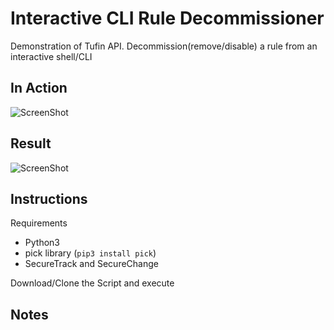 Interactive CLI Rule Decommissioner 
====================

Demonstration of Tufin API.  Decommission(remove/disable) a rule from an interactive shell/CLI

In Action
---------
![ScreenShot](https://raw.githubusercontent.com/packetinspector/Tufin/master//images/decom-anim.gif)

Result
---------
![ScreenShot](https://raw.githubusercontent.com/packetinspector/Tufin/master//images/sc_result.png)

Instructions
---------
Requirements

-  Python3
-  pick library (```pip3 install pick```)
-  SecureTrack and SecureChange

Download/Clone the Script and execute

Notes
-------
